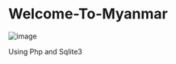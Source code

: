 # Welcome-To-Myanmar
![image](https://user-images.githubusercontent.com/xxxxx/yyyyyy.png)


Using Php and Sqlite3

